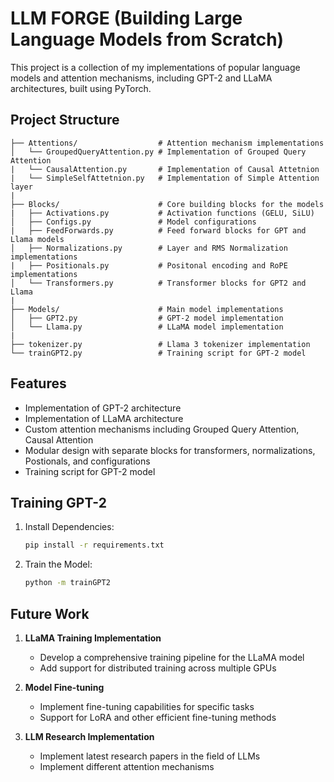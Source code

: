 # LLM FORGE (Building Large Language Models from Scratch)

This project is a collection of my implementations of popular language models and attention mechanisms, including GPT-2 and LLaMA architectures, built using PyTorch.

## Project Structure

```
├── Attentions/                  # Attention mechanism implementations
│   └── GroupedQueryAttention.py # Implementation of Grouped Query Attention
|   └── CausalAttention.py       # Implementation of Causal Attetnion
|   └── SimpleSelfAttetnion.py   # Implementation of Simple Attention layer
|
├── Blocks/                      # Core building blocks for the models
|   ├── Activations.py           # Activation functions (GELU, SiLU)
│   ├── Configs.py               # Model configurations
|   ├── FeedForwards.py          # Feed forward blocks for GPT and Llama models
│   ├── Normalizations.py        # Layer and RMS Normalization implementations
|   ├── Positionals.py           # Positonal encoding and RoPE implementations
│   └── Transformers.py          # Transformer blocks for GPT2 and Llama
|
├── Models/                      # Main model implementations
│   ├── GPT2.py                  # GPT-2 model implementation
│   └── Llama.py                 # LLaMA model implementation
|
├── tokenizer.py                 # Llama 3 tokenizer implementation
└── trainGPT2.py                 # Training script for GPT-2 model
```

## Features

- Implementation of GPT-2 architecture
- Implementation of LLaMA architecture
- Custom attention mechanisms including Grouped Query Attention, Causal Attention
- Modular design with separate blocks for transformers, normalizations, Postionals, and configurations
- Training script for GPT-2 model


## Training GPT-2

1. Install Dependencies:
   ```bash
   pip install -r requirements.txt

2. Train the Model:
    ```bash
    python -m trainGPT2

## Future Work

1. **LLaMA Training Implementation**
   - Develop a comprehensive training pipeline for the LLaMA model
   - Add support for distributed training across multiple GPUs

2. **Model Fine-tuning**
   - Implement fine-tuning capabilities for specific tasks
   - Support for LoRA and other efficient fine-tuning methods

3. **LLM Research Implementation**
   - Implement latest research papers in the field of LLMs
   - Implement different attention mechanisms
